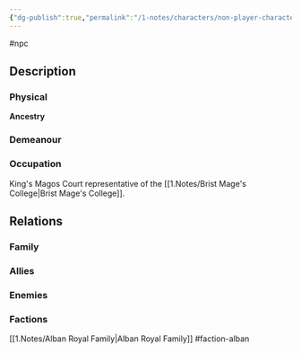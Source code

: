 ```yaml
---
{"dg-publish":true,"permalink":"/1-notes/characters/non-player-characters/moriti-darotis/"}
---
```


#npc 
## Description
### Physical
**Ancestry** 

### Demeanour

### Occupation
King's Magos
Court representative of the [[1.Notes/Brist Mage's College\|Brist Mage's College]].

## Relations
### Family
### Allies
### Enemies
### Factions
[[1.Notes/Alban Royal Family\|Alban Royal Family]] #faction-alban 

 

